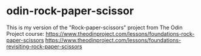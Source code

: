 # odin-rock-paper-scissor
This is my version of the "Rock-paper-scissors" project from The Odin Project course:
https://www.theodinproject.com/lessons/foundations-rock-paper-scissors
https://www.theodinproject.com/lessons/foundations-revisiting-rock-paper-scissors